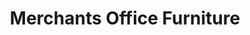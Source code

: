 ---
title: "Merchants Office Furniture"
url: /denver/merchants-office-furniture/
shop: furniture
---